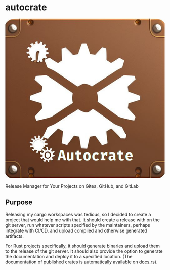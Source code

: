 # autocrate

![logo](data/media/autocrate.jpeg)

Release Manager for Your Projects on Gitea, GitHub, and GitLab

## Purpose
Releasing my cargo workspaces was tedious, so I decided to create a project
that would help me with that. It should create a release with on the git server,
run whatever scripts specified by the maintainers, perhaps integrate with CI/CD,
and upload compiled and otherwise generated artifacts.

For Rust projects specifically, it should generate binaries and upload them to
the release of the git server. It should also provide the option to generate
the documentation and deploy it to a specified location. (The documentation of
published crates is automatically available on [docs.rs](https://docs.rs)).
